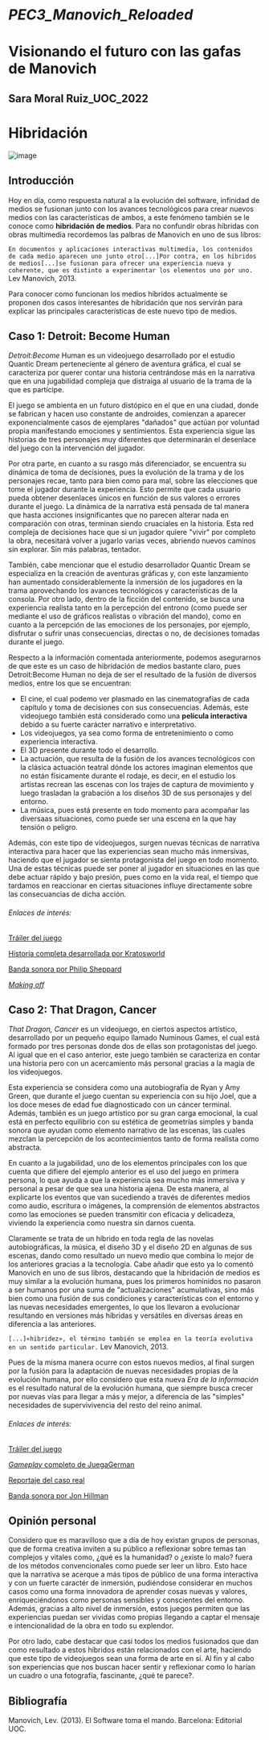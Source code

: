 # **_PEC3_Manovich_Reloaded_**

# Visionando el futuro con las gafas de Manovich
## Sara Moral Ruiz_UOC_2022

# **Hibridación**

![image](https://user-images.githubusercontent.com/121160203/208882036-504e6afb-c675-4c37-a843-3e31d6d5fb87.png)

## Introducción

Hoy en día, como respuesta natural a la evolución del software, infinidad de medios se fusionan junto con los avances tecnológicos para crear nuevos medios con las características de ambos, a este fenómeno también se le conoce como **hibridación de medios**. Para no confundir obras híbridas con obras multimedia recordemos las palbras de Manovich en uno de sus libros:

`En documentos y aplicaciones interactivas multimedia, los contenidos de cada medio aparecen uno junto otro[...]Por contra, en los híbridos de medios[...]se fusionan para ofrecer una experiencia nueva y coherente, que es distinto a experimentar los elementos uno por uno.` Lev Manovich, 2013.

Para conocer como funcionan los medios híbridos actualmente se proponen dos casos interesantes de hibridación que nos servirán para explicar las principales características de este nuevo tipo de medios.

## Caso 1: Detroit: Become Human

*Detroit:Become* Human es un videojuego desarrollado por el estudio Quantic Dream perteneciente al género de aventura gráfica, el cual se caracteriza por querer contar una historia centrándose más en la narrativa que en una jugabilidad compleja que distraiga al usuario de la trama de la que es partícipe.

El juego se ambienta en un futuro distópico en el que en una ciudad, donde se fabrican y hacen uso constante de androides, comienzan a aparecer exponencialmente casos de ejemplares "dañados" que actúan por voluntad propia manifestando emociones y sentimientos. Esta experiencia sigue las historias de tres personajes muy diferentes que determinarán el desenlace del juego con la intervención del jugador.

Por otra parte, en cuanto a su rasgo más diferenciador, se encuentra su dinámica de toma de decisiones, pues la evolución de la trama y de los personajes recae, tanto para bien como para mal, sobre las elecciones que tome el jugador durante la experiencia. Esto permite que cada usuario pueda obtener desenlaces únicos en función de sus valores o errores durante el juego. La dinámica de la narrativa está pensada de tal manera que hasta acciones insignificantes que no parecen alterar nada en comparación con otras, terminan siendo cruaciales en la historia. Esta red compleja de decisiones hace que si un jugador quiere "vivir" por completo la obra, necesitará volver a jugarlo varias veces, abriendo nuevos caminos sin explorar. Sin más palabras, tentador.

También, cabe mencionar que el estudio desarrollador Quantic Dream se especializa en la creación de aventuras gráficas y, con este lanzamiento han aumentado considerablemente la inmersión de los jugadores en la trama aprovechando los avances tecnológicos y características de la consola. Por otro lado, dentro de la ficción del contenido, se busca una experiencia realista tanto en la percepción del entrono (como puede ser mediante el uso de gráficos realistas o vibración del mando), como en cuanto a la percepción de las emociones de los personajes, por ejemplo, disfrutar o sufrir unas consecuencias, directas o no, de decisiones tomadas durante el juego.

Respecto a la información comentada anteriormente, podemos asegurarnos de que este es un caso de hibridación de medios bastante claro, pues Detroit:Become Human no deja de ser el resultado de la fusión de diversos medios, entre los que se encuentran:
- El cine, el cual podemo ver plasmado en las cinematografías de cada capítulo y toma de decisiones con sus consecuencias. Además, este videojuego también está considerado como una **película interactiva** debido a su fuerte carácter narrativo e interpretativo.
- Los videojuegos, ya sea como forma de entretenimiento o como experiencia interactiva.
- El 3D presente durante todo el desarrollo.
- La actuación, que resulta de la fusión de los avances tecnológicos con la clásica actuación teatral dónde los actores imaginan elementos que no están físicamente durante el rodaje, es decir, en el estudio los artistas recrean las escenas con los trajes de captura de movimiento y luego trasladan la grabación a los diseños 3D de sus personajes y del entorno.
- La música, pues está presente en todo momento para acompañar las diversaas situaciones, como puede ser una escena en la que hay tensión o peligro. 

Además, con este tipo de videojuegos, surgen nuevas técnicas de narrativa interactiva para hacer que las experiencias sean mucho más inmersivas, haciendo que el jugador se sienta protagonista del juego en todo momento. Una de estas técnicas puede ser poner al jugador en situaciones en las que debe actuar rápido y bajo presión, pues como en la vida real, el tiempo que tardamos en reaccionar en ciertas situaciones influye directamente sobre las consecuancias de dicha acción.

###### Enlaces de interés:

[Tráiler del juego](https://www.youtube.com/watch?v=euULGCe8Y50&ab_channel=PlayStationEspa%C3%B1a)

[Historia completa desarrollada por Kratosworld](https://www.youtube.com/watch?v=nQUFQZ_KbMs&ab_channel=Kratosworld)

[Banda sonora por Philip Sheppard](https://www.youtube.com/watch?v=wn6X8DwEtmM&list=PLPfHaI9XqTnFzvCP_YHvVE6l8al2gdzvB&ab_channel=OriginalSoundtrack)

[*Making off*](https://www.youtube.com/watch?v=nd61kWiyvuE&ab_channel=NeoGamer-TheVideoGameArchive)


## Caso 2: That Dragon, Cancer

*That Dragon, Cancer* es un videojuego, en ciertos aspectos artístico, desarrollado por un pequeño equipo llamado Numinous Games, el cual está formado por tres personas donde dos de ellas son protagonistas del juego. Al igual que en el caso anterior, este juego también se caracteriza en contar una historia pero con un acercamiento más personal gracias a la magia de los videojuegos.

Esta experiencia se considera como una autobiografía de Ryan y Amy Green, que durante el juego cuentan su experiencia con su hijo Joel, que a los doce meses de edad fue diagnosticado con un cáncer terminal. Además, también es un juego artístico por su gran carga emocional, la cual está en perfecto equilibrio con su estética de geometrías simples y banda sonora que ayudan como elemento narrativo de las escenas, las cuales mezclan la percepción de los acontecimientos tanto de forma realista como abstracta.

En cuanto a la jugabilidad, uno de los elementos principales con los que cuenta que difiere del ejemplo anterior es el uso del juego en primera persona, lo que ayuda a que la experiencia sea mucho más inmersiva y personal a pesar de que sea una historia ajena. De esta manera, al explicarte los eventos que van sucediendo a través de diferentes medios como audio, escritura o imágenes, la comprensión de elementos abstractos como las emociones se pueden transmitir con eficacia y delicadeza, viviendo la experiencia como nuestra sin darnos cuenta.

Claramente se trata de un híbrido en toda regla de las novelas autobiográficas, la música, el diseño 3D y el diseño 2D en algunas de sus escenas, dando como resultado un nuevo medio que combina lo mejor de los anteriores gracias a la tecnología. Cabe añadir que esto ya lo comentó Manovich en uno de sus libros, destacando que la hibridación de medios es muy similar a la evolución humana, pues los primeros homínidos no pasaron a ser humanos por una suma de "actualizaciones" acumulativas, sino más bien como una fusión de sus condiciones y características con el entorno y las nuevas necesidades emergentes, lo que los llevaron a evolucionar resultando en versiones más híbridas y versátiles en diversas áreas en diferencia a las anteriores. 

`[...]«hibridez», el término también se emplea en la teoría evolutiva en un sentido particular.` Lev Manovich, 2013.

Pues de la misma manera ocurre con estos nuevos medios, al final surgen por la fusión para la adaptación de nuevas necesidades propias de la evolución humana, por ello considero que esta nueva *Era de la información* es el resultado natural de la evolución humana, que siempre busca crecer por nuevas vías para llegar a más y mejor, a diferencia de las "simples" necesidades de supervivivencia del resto del reino animal.



###### Enlaces de interés:

[Tráiler del juego](https://www.youtube.com/watch?v=60ZCaupyHhc&ab_channel=GameSpotTrailers)

[*Gameplay* completo de JuegaGerman](https://www.youtube.com/watch?v=aOatj3mJ6hs&t=11s&ab_channel=JuegaGerman)

[Reportaje del caso real](https://www.youtube.com/watch?v=mkV-KcV8Xfg&ab_channel=Participant)

[Banda sonora por Jon Hillman](https://www.youtube.com/watch?v=mH8tOctizjs&ab_channel=EpicStep)


## Opinión personal

Considero que es maravilloso que a día de hoy existan grupos de personas, que de forma creativa inviten a su público a reflexionar sobre temas tan complejos y vitales como, ¿qué es la humanidad? o ¿existe lo malo? fuera de los métodos convencionales como puede ser leer un libro. Esto hace que la narrativa se acerque a más tipos de público de una forma interactiva y con un fuerte caractér de inmersión, pudiéndose considerar en muchos casos como una forma innovadora de aprender cosas nuevas y valores, enriqueciéndonos como personas sensibles y conscientes del entorno. Además, gracias a alto nivel de inmersión, estos juegos permiten que las experiencias puedan ser vividas como propias llegando a captar el mensaje e intencionalidad de la obra en todo su explendor.

Por otro lado, cabe destacar que casi todos los medios fusionados que dan como resultado a estos híbridos están relacionados con el arte, haciendo que este tipo de videojuegos sean una forma de arte en sí. Al fin y al cabo son experiencias que nos buscan hacer sentir y reflexionar como lo harían un cuadro o una fotografía, fascinante, ¿qué te parece?.

## Bibliografía

Manovich, Lev. (2013). El Software toma el mando. Barcelona: Editorial UOC.
